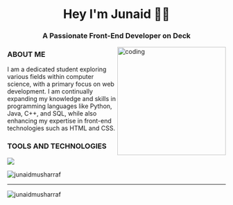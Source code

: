 <h1 align="center">Hey I'm Junaid 👋🏻</h1>
<h3 align="center">A Passionate Front-End Developer on Deck</h3>
<img align="right" alt="coding" width="250" src="https://media4.giphy.com/media/v1.Y2lkPTc5MGI3NjExOW04NnRxeWo2Z3Vkbnd5dG9oaTR5bWF4dG5ieGh2eHZrd3Z1ZDNrMSZlcD12MV9naWZzX3NlYXJjaCZjdD1n/bGgsc5mWoryfgKBx1u/giphy.webp">

<h3 align="left">ABOUT ME</h3>
<p>I am a dedicated student exploring various fields within computer science, with a primary focus on web development. I am continually expanding my knowledge and skills in programming languages like Python, Java, C++, and SQL, while also enhancing my expertise in front-end technologies such as HTML and CSS.
</p>
<h3 align="left">TOOLS AND TECHNOLOGIES</h3>
<p align="left">
  <a href="https://skillicons.dev">
    <img src="https://skillicons.dev/icons?i=c,cpp,css,html,js,java,mongodb,mysql,nodejs,php,python,react,typescript" />
  </a>
</p>
<p><img align="center" src="https://github-readme-stats.vercel.app/api/top-langs?username=junaidmusharraf&show_icons=true&locale=en&layout=compact" alt="junaidmusharraf" /></p>

<hr class footer-line>

<p align="left"> <img src="https://komarev.com/ghpvc/?username=junaidmusharraf&label=Profile%20views&color=0e75b6&style=flat" alt="junaidmusharraf" /> </p>
